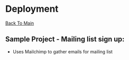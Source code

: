 # Deployment
[Back To Main](../README.md)

## Sample Project - Mailing list sign up:
* Uses Mailchimp to gather emails for mailing list

